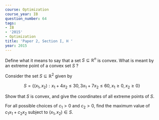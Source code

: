 ```yaml
---
course: Optimization
course_year: IB
question_number: 64
tags:
- IB
- '2015'
- Optimization
title: 'Paper 2, Section I, H '
year: 2015
---
```




Define what it means to say that a set $S \subseteq \mathbb{R}^{n}$ is convex. What is meant by an extreme point of a convex set $S$ ?

Consider the set $S \subseteq \mathbb{R}^{2}$ given by

$$S=\left\{\left(x_{1}, x_{2}\right): x_{1}+4 x_{2} \leqslant 30,3 x_{1}+7 x_{2} \leqslant 60, x_{1} \geqslant 0, x_{2} \geqslant 0\right\}$$

Show that $S$ is convex, and give the coordinates of all extreme points of $S$.

For all possible choices of $c_{1}>0$ and $c_{2}>0$, find the maximum value of $c_{1} x_{1}+c_{2} x_{2}$ subject to $\left(x_{1}, x_{2}\right) \in S$.